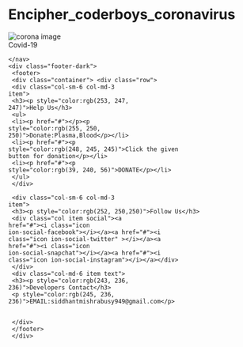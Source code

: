 # Encipher_coderboys_coronavirus
<!DOCTYPE html>
<html lang="en" dir="ltr">
 <head>
    <meta charset="utf-8">
    <title>Header of file</title>
    <meta name="viewport" content="width=device-width,initial-scale=1.0">
    <link rel="stylesheet" href="style.css">
    <meta charset="utf-8">
    <meta name="viewport"
    content="width=device-width, initial-scale=1.0">
    <title>Untitled</title>
    <link rel="stylesheet"
     href="https://cdnjs.cloudflare.com/ajax/libs/twitterbootstrap/4.1.3/css/bootstrap.min.css">
     <link rel="stylesheet"
    href="https://cdnjs.cloudflare.com/ajax/libs/ionico
    ns/2.0.1/css/ionicons.min.css">
    <link rel="stylesheet"
     href="assets/css/style.css">
 </head>
  <body>
    <img src="corona image.jpeg" alt="corona image">
    <nav>
       <label class="logo">Covid-19</label>

    </nav>
    <div class="footer-dark">
     <footer>
     <div class="container"> <div class="row">
     <div class="col-sm-6 col-md-3
    item">
     <h3><p style="color:rgb(253, 247,
    247)">Help Us</h3>
     <ul>
     <li><p href="#"></p><p
    style="color:rgb(255, 250,
    250)">Donate:Plasma,Blood</p></li>
     <li><p href="#"><p
    style="color:rgb(248, 245, 245)">Click the given
    button for donation</p></li>
     <li><p href="#"><p
    style="color:rgb(39, 240, 56)">DONATE</p></li>
     </ul>
     </div>

     <div class="col-sm-6 col-md-3
    item">
     <h3><p style="color:rgb(252, 250,250)">Follow Us</h3>
     <div class="col item social"><a
    href="#"><i class="icon
    ion-social-facebook"></i></a><a href="#"><i
    class="icon ion-social-twitter" ></i></a><a
    href="#"><i class="icon
    ion-social-snapchat"></i></a><a href="#"><i
    class="icon ion-social-instagram"></i></a></div>
     </div>
     <div class="col-md-6 item text">
     <h3><p style="color:rgb(243, 236,
    236)">Developers Contact</h3>
     <p style="color:rgb(245, 236,
    236)">EMAIL:siddhantmishrabusy949@gmail.com</p>


     </div>
     </footer>
     </div>

  </body>
</html>
